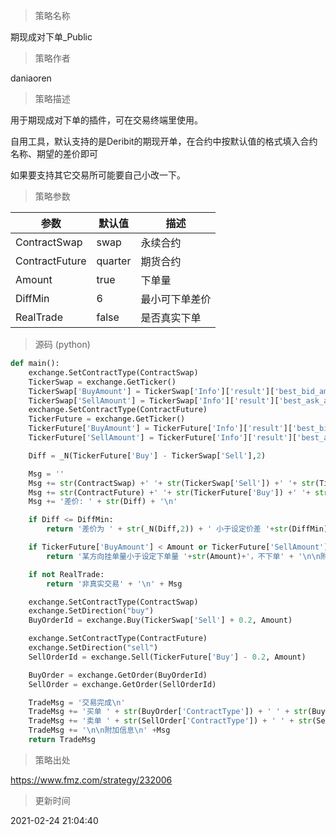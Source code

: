 
> 策略名称

期现成对下单_Public

> 策略作者

daniaoren

> 策略描述

用于期现成对下单的插件，可在交易终端里使用。

自用工具，默认支持的是Deribit的期现开单，在合约中按默认值的格式填入合约名称、期望的差价即可

如果要支持其它交易所可能要自己小改一下。

> 策略参数



|参数|默认值|描述|
|----|----|----|
|ContractSwap|swap|永续合约|
|ContractFuture|quarter|期货合约|
|Amount|true|下单量|
|DiffMin|6|最小可下单差价|
|RealTrade|false|是否真实下单|


> 源码 (python)

``` python
def main():
	exchange.SetContractType(ContractSwap)
	TickerSwap = exchange.GetTicker()
	TickerSwap['BuyAmount'] = TickerSwap['Info']['result']['best_bid_amount']
	TickerSwap['SellAmount'] = TickerSwap['Info']['result']['best_ask_amount']
	exchange.SetContractType(ContractFuture)
	TickerFuture = exchange.GetTicker()
	TickerFuture['BuyAmount'] = TickerFuture['Info']['result']['best_bid_amount']
	TickerFuture['SellAmount'] = TickerFuture['Info']['result']['best_ask_amount']

	Diff = _N(TickerFuture['Buy'] - TickerSwap['Sell'],2)

	Msg = ''
	Msg += str(ContractSwap) +' '+ str(TickerSwap['Sell']) +' '+ str(TickerSwap['SellAmount'])+ '\n'
	Msg += str(ContractFuture) +' '+ str(TickerFuture['Buy']) +' '+ str(TickerFuture['BuyAmount']) + '\n'
	Msg += '差价: ' + str(Diff) + '\n'

	if Diff <= DiffMin:
		return '差价为 ' + str(_N(Diff,2)) + ' 小于设定价差 '+str(DiffMin)+'，不下单' + '\n\n附加信息\n' +Msg

	if TickerFuture['BuyAmount'] < Amount or TickerFuture['SellAmount'] < Amount:
		return '某方向挂单量小于设定下单量 '+str(Amount)+'，不下单' + '\n\n附加信息\n' +Msg

	if not RealTrade:
		return '非真实交易' + '\n' + Msg

	exchange.SetContractType(ContractSwap)
	exchange.SetDirection("buy")
	BuyOrderId = exchange.Buy(TickerSwap['Sell'] + 0.2, Amount)

	exchange.SetContractType(ContractFuture)
	exchange.SetDirection("sell")
	SellOrderId = exchange.Sell(TickerFuture['Buy'] - 0.2, Amount)

	BuyOrder = exchange.GetOrder(BuyOrderId)
	SellOrder = exchange.GetOrder(SellOrderId)

	TradeMsg = '交易完成\n'
	TradeMsg += '买单 ' + str(BuyOrder['ContractType']) + ' ' + str(BuyOrder['Price']) + ' ' + str(BuyOrder['DealAmount']) + '/' + str(BuyOrder['Amount']) + '\n'
	TradeMsg += '卖单 ' + str(SellOrder['ContractType']) + ' ' + str(SellOrder['Price']) + ' ' + str(SellOrder['DealAmount']) + '/' + str(SellOrder['Amount']) + '\n'
	TradeMsg += '\n\n附加信息\n' +Msg
	return TradeMsg
```

> 策略出处

https://www.fmz.com/strategy/232006

> 更新时间

2021-02-24 21:04:40
